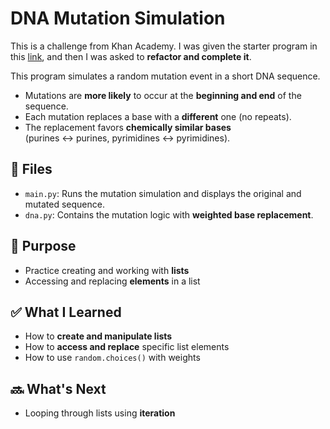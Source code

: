 # DNA Mutation Simulation

This is a challenge from Khan Academy. I was given the starter program in this [link](https://tinyurl.com/3x95u8e8), and then I was asked to **refactor and complete it**.

This program simulates a random mutation event in a short DNA sequence.

- Mutations are **more likely** to occur at the **beginning and end** of the sequence.
- Each mutation replaces a base with a **different** one (no repeats).
- The replacement favors **chemically similar bases**  
  (purines ↔ purines, pyrimidines ↔ pyrimidines).


## 📁 Files

- `main.py`: Runs the mutation simulation and displays the original and mutated sequence.
- `dna.py`: Contains the mutation logic with **weighted base replacement**.


## 🎯 Purpose

- Practice creating and working with **lists**
- Accessing and replacing **elements** in a list


## ✅ What I Learned

- How to **create and manipulate lists**
- How to **access and replace** specific list elements
- How to use `random.choices()` with weights


## 🔜 What's Next

- Looping through lists using **iteration**


  
